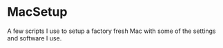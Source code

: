 # MacSetup

A few scripts I use to setup a factory fresh Mac with some of the settings and software I use.

